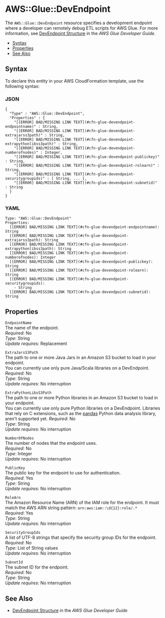 # AWS::Glue::DevEndpoint<a name="aws-resource-glue-devendpoint"></a>

The `AWS::Glue::DevEndpoint` resource specifies a development endpoint where a developer can remotely debug ETL scripts for AWS Glue\. For more information, see [DevEndpoint Structure](http://docs.aws.amazon.com/glue/latest/dg/aws-glue-api-jobs-dev-endpoint.html#aws-glue-api-jobs-dev-endpoint-DevEndpoint) in the *AWS Glue Developer Guide*\. 


+ [Syntax](#aws-resource-glue-devendpoint-syntax)
+ [Properties](#aws-resource-glue-devendpoint-properties)
+ [See Also](#aws-resource-glue-devendpoint-seealso)

## Syntax<a name="aws-resource-glue-devendpoint-syntax"></a>

To declare this entity in your AWS CloudFormation template, use the following syntax:

### JSON<a name="aws-resource-glue-devendpoint-syntax.json"></a>

```
{
  "Type" : "AWS::Glue::DevEndpoint",
  "Properties" : {
    "[[ERROR] BAD/MISSING LINK TEXT](#cfn-glue-devendpoint-endpointname)" : String,
    "[[ERROR] BAD/MISSING LINK TEXT](#cfn-glue-devendpoint-extrajarss3path)" : String,
    "[[ERROR] BAD/MISSING LINK TEXT](#cfn-glue-devendpoint-extrapythonlibss3path)" : String,
    "[[ERROR] BAD/MISSING LINK TEXT](#cfn-glue-devendpoint-numberofnodes)" : Integer,
    "[[ERROR] BAD/MISSING LINK TEXT](#cfn-glue-devendpoint-publickey)" : String,
    "[[ERROR] BAD/MISSING LINK TEXT](#cfn-glue-devendpoint-rolearn)" : String,
    "[[ERROR] BAD/MISSING LINK TEXT](#cfn-glue-devendpoint-securitygroupids)" : [ String, ... ],
    "[[ERROR] BAD/MISSING LINK TEXT](#cfn-glue-devendpoint-subnetid)" : String
  }
}
```

### YAML<a name="aws-resource-glue-devendpoint-syntax.yaml"></a>

```
Type: "AWS::Glue::DevEndpoint"
Properties:
  [[ERROR] BAD/MISSING LINK TEXT](#cfn-glue-devendpoint-endpointname): String
  [[ERROR] BAD/MISSING LINK TEXT](#cfn-glue-devendpoint-extrajarss3path): String
  [[ERROR] BAD/MISSING LINK TEXT](#cfn-glue-devendpoint-extrapythonlibss3path): String
  [[ERROR] BAD/MISSING LINK TEXT](#cfn-glue-devendpoint-numberofnodes): Integer
  [[ERROR] BAD/MISSING LINK TEXT](#cfn-glue-devendpoint-publickey): String
  [[ERROR] BAD/MISSING LINK TEXT](#cfn-glue-devendpoint-rolearn): String
  [[ERROR] BAD/MISSING LINK TEXT](#cfn-glue-devendpoint-securitygroupids): 
    - String
  [[ERROR] BAD/MISSING LINK TEXT](#cfn-glue-devendpoint-subnetid): String
```

## Properties<a name="aws-resource-glue-devendpoint-properties"></a>

`EndpointName`  
The name of the endpoint\.  
 *Required*: No  
 *Type*: String  
 *Update requires*: Replacement 

`ExtraJarsS3Path`  
The path to one or more Java Jars in an Amazon S3 bucket to load in your endpoint\.  
You can currently use only pure Java/Scala libraries on a DevEndpoint\.
 *Required*: No  
 *Type*: String  
 *Update requires*: No interruption 

`ExtraPythonLibsS3Path`  
The path to one or more Python libraries in an Amazon S3 bucket to load in your endpoint\.  
You can currently use only pure Python libraries on a DevEndpoint\. Libraries that rely on C extensions, such as the [pandas](http://pandas.pydata.org/) Python data analysis library, aren't supported yet\.
 *Required*: No  
 *Type*: String  
 *Update requires*: No interruption 

`NumberOfNodes`  
The number of nodes that the endpoint uses\.  
 *Required*: No  
 *Type*: Integer  
 *Update requires*: No interruption 

`PublicKey`  
The public key for the endpoint to use for authentication\.  
 *Required*: Yes  
 *Type*: String  
 *Update requires*: No interruption 

`RoleArn`  
The Amazon Resource Name \(ARN\) of the IAM role for the endpoint\. It must match the AWS ARN string pattern: `arn:aws:iam::\d{12}:role/.*`  
 *Required*: Yes  
 *Type*: String  
 *Update requires*: No interruption 

`SecurityGroupIds`  
A list of UTF\-8 strings that specify the security group IDs for the endpoint\.  
 *Required*: No  
 *Type*: List of String values  
 *Update requires*: No interruption 

`SubnetId`  
The subnet ID for the endpoint\.  
 *Required*: No  
 *Type*: String  
 *Update requires*: No interruption 

## See Also<a name="aws-resource-glue-devendpoint-seealso"></a>

+ [DevEndpoint Structure](http://docs.aws.amazon.com/glue/latest/dg/aws-glue-api-jobs-dev-endpoint.html#aws-glue-api-jobs-dev-endpoint-DevEndpoint) in the *AWS Glue Developer Guide* 